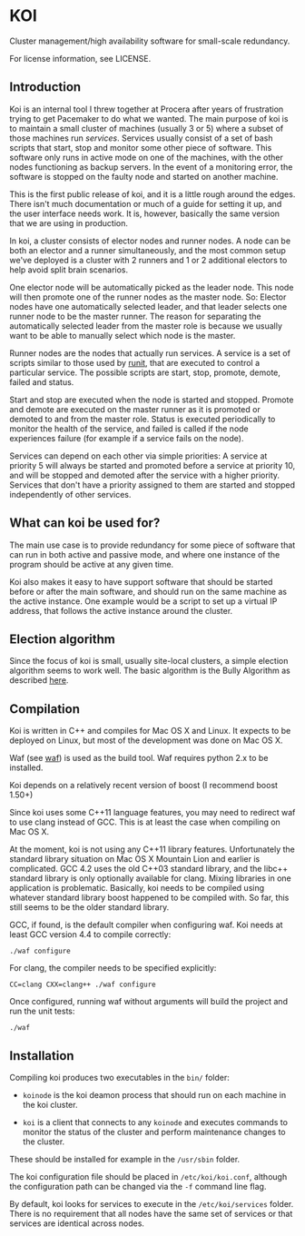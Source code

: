 # KOI

Cluster management/high availability software for small-scale
redundancy.

For license information, see LICENSE.

## Introduction

Koi is an internal tool I threw together at Procera after years of
frustration trying to get Pacemaker to do what we wanted. The main
purpose of koi is to maintain a small cluster of machines (usually 3
or 5) where a subset of those machines run _services_. Services
usually consist of a set of bash scripts that start, stop and monitor
some other piece of software. This software only runs in active mode
on one of the machines, with the other nodes functioning as backup
servers. In the event of a monitoring error, the software is stopped
on the faulty node and started on another machine.

This is the first public release of koi, and it is a little rough
around the edges. There isn't much documentation or much of a guide
for setting it up, and the user interface needs work. It is, however,
basically the same version that we are using in production.

In koi, a cluster consists of elector nodes and runner nodes. A node
can be both an elector and a runner simultaneously, and the most
common setup we've deployed is a cluster with 2 runners and 1 or 2
additional electors to help avoid split brain scenarios.

One elector node will be automatically picked as the leader node. This
node will then promote one of the runner nodes as the master node. So:
Elector nodes have one automatically selected leader, and that leader
selects one runner node to be the master runner. The reason for
separating the automatically selected leader from the master role is
because we usually want to be able to manually select which node is
the master.

Runner nodes are the nodes that actually run services. A service is a
set of scripts similar to those used by [runit][runit], that are
executed to control a particular service. The possible scripts are
start, stop, promote, demote, failed and status.

Start and stop are executed when the node is started and
stopped. Promote and demote are executed on the master runner as it is
promoted or demoted to and from the master role. Status is executed
periodically to monitor the health of the service, and failed is
called if the node experiences failure (for example if a service fails
on the node).

Services can depend on each other via simple priorities: A service at
priority 5 will always be started and promoted before a service at
priority 10, and will be stopped and demoted after the service with a
higher priority. Services that don't have a priority assigned to them
are started and stopped independently of other services.

## What can koi be used for?

The main use case is to provide redundancy for some piece of software
that can run in both active and passive mode, and where one instance
of the program should be active at any given time.

Koi also makes it easy to have support software that should be started
before or after the main software, and should run on the same machine
as the active instance. One example would be a script to set up a
virtual IP address, that follows the active instance around the
cluster.

## Election algorithm

Since the focus of koi is small, usually site-local clusters, a simple
election algorithm seems to work well. The basic algorithm is the
Bully Algorithm as described [here][bully].

## Compilation

Koi is written in C++ and compiles for Mac OS X and Linux. It expects
to be deployed on Linux, but most of the development was done on Mac
OS X.

Waf (see [waf][waf]) is used as the build tool. Waf requires python
2.x to be installed.

Koi depends on a relatively recent version of boost (I recommend
boost 1.50+)

Since koi uses some C++11 language features, you may need to redirect
waf to use clang instead of GCC. This is at least the case when
compiling on Mac OS X.

At the moment, koi is not using any C++11 library
features. Unfortunately the standard library situation on Mac OS X
Mountain Lion and earlier is complicated. GCC 4.2 uses the old C++03
standard library, and the libc++ standard library is only optionally
available for clang. Mixing libraries in one application is
problematic. Basically, koi needs to be compiled using whatever
standard library boost happened to be compiled with. So far, this
still seems to be the older standard library.

GCC, if found, is the default compiler when configuring waf. Koi needs
at least GCC version 4.4 to compile correctly:

    ./waf configure

For clang, the compiler needs to be specified explicitly:

    CC=clang CXX=clang++ ./waf configure

Once configured, running waf without arguments will build the project
and run the unit tests:

    ./waf

## Installation

Compiling koi produces two executables in the `bin/` folder:

* `koinode` is the koi deamon process that should run on each machine
  in the koi cluster.

* `koi` is a client that connects to any `koinode` and executes
  commands to monitor the status of the cluster and perform
  maintenance changes to the cluster.

These should be installed for example in the `/usr/sbin` folder.

The koi configuration file should be placed in `/etc/koi/koi.conf`,
although the configuration path can be changed via the `-f`
command line flag.

By default, koi looks for services to execute in the
`/etc/koi/services` folder. There is no requirement that all nodes
have the same set of services or that services are identical across
nodes.

  [bully]: http://en.wikipedia.org/wiki/Bully_algorithm "Wikipedia"
  [waf]: http://code.google.com/p/waf/ "waf"
  [runit]: http://smarden.org/runit/ "runit"
